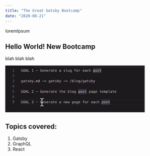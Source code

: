 ```yaml
---
title: "The Great Gatsby Bootcamp"
date: "2020-08-21"
---
```


loremIpsum

## Hello World! New Bootcamp

blah blah blah

![Info](./lol.png)

## Topics covered:

1. Gatsby
2. GraphQL
3. React
